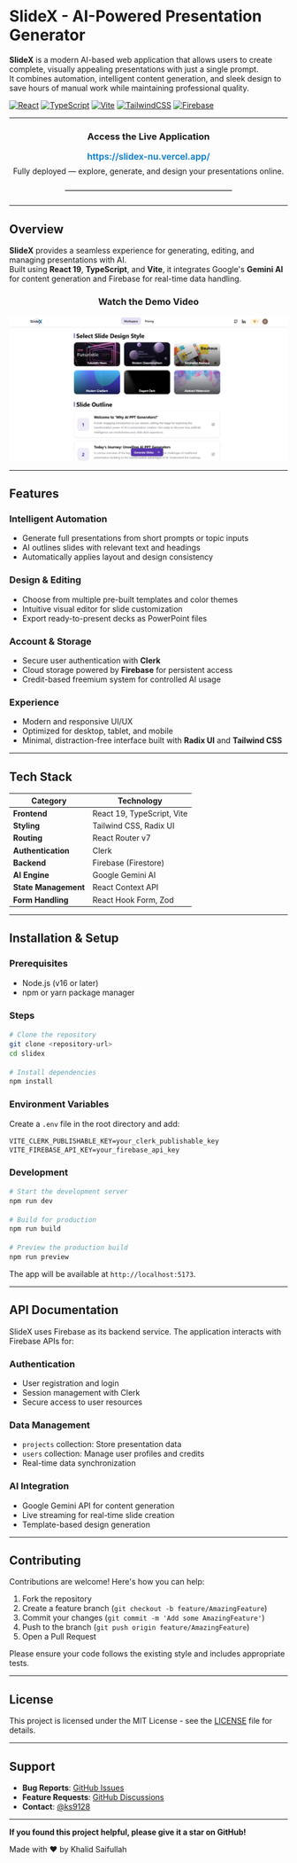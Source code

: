 # SlideX - AI-Powered Presentation Generator

**SlideX** is a modern AI-based web application that allows users to create complete, visually appealing presentations with just a single prompt.  
It combines automation, intelligent content generation, and sleek design to save hours of manual work while maintaining professional quality.

[![React](https://img.shields.io/badge/React-20232A?style=for-the-badge&logo=react&logoColor=61DAFB)](https://reactjs.org/)
[![TypeScript](https://img.shields.io/badge/TypeScript-007ACC?style=for-the-badge&logo=typescript&logoColor=white)](https://www.typescriptlang.org/)
[![Vite](https://img.shields.io/badge/Vite-B73BFE?style=for-the-badge&logo=vite&logoColor=FFD62E)](https://vitejs.dev/)
[![TailwindCSS](https://img.shields.io/badge/Tailwind_CSS-38B2AC?style=for-the-badge&logo=tailwind-css&logoColor=white)](https://tailwindcss.com/)
[![Firebase](https://img.shields.io/badge/Firebase-039BE5?style=for-the-badge&logo=Firebase&logoColor=white)](https://firebase.google.com/)

---

<div align="center">

<h3><strong>Access the Live Application</strong></h3>

<a href="https://slidex-nu.vercel.app/" target="_blank" style="text-decoration:none; font-size:16px; font-weight:600; color:#007acc;">
https://slidex-nu.vercel.app/
</a>

<p style="margin-top:8px;">Fully deployed — explore, generate, and design your presentations online.</p>

<hr style="width:60%; margin:25px auto; border:0.5px solid #e0e0e0;">

</div>

---

## Overview

**SlideX** provides a seamless experience for generating, editing, and managing presentations with AI.  
Built using **React 19**, **TypeScript**, and **Vite**, it integrates Google's **Gemini AI** for content generation and Firebase for real-time data handling.

<div align="center">
  
###  Watch the Demo Video

[![SlideX Preview](./main_image.png)](https://youtu.be/xgTlJS_-94A)

</div>

---

## Features

### Intelligent Automation

- Generate full presentations from short prompts or topic inputs
- AI outlines slides with relevant text and headings
- Automatically applies layout and design consistency

### Design & Editing

- Choose from multiple pre-built templates and color themes
- Intuitive visual editor for slide customization
- Export ready-to-present decks as PowerPoint files

### Account & Storage

- Secure user authentication with **Clerk**
- Cloud storage powered by **Firebase** for persistent access
- Credit-based freemium system for controlled AI usage

### Experience

- Modern and responsive UI/UX
- Optimized for desktop, tablet, and mobile
- Minimal, distraction-free interface built with **Radix UI** and **Tailwind CSS**

---

## Tech Stack

| Category             | Technology                 |
| -------------------- | -------------------------- |
| **Frontend**         | React 19, TypeScript, Vite |
| **Styling**          | Tailwind CSS, Radix UI     |
| **Routing**          | React Router v7            |
| **Authentication**   | Clerk                      |
| **Backend**          | Firebase (Firestore)       |
| **AI Engine**        | Google Gemini AI           |
| **State Management** | React Context API          |
| **Form Handling**    | React Hook Form, Zod       |

---

## Installation & Setup

### Prerequisites

- Node.js (v16 or later)
- npm or yarn package manager

### Steps

```bash
# Clone the repository
git clone <repository-url>
cd slidex

# Install dependencies
npm install
```

### Environment Variables

Create a `.env` file in the root directory and add:

```
VITE_CLERK_PUBLISHABLE_KEY=your_clerk_publishable_key
VITE_FIREBASE_API_KEY=your_firebase_api_key
```

### Development

```bash
# Start the development server
npm run dev

# Build for production
npm run build

# Preview the production build
npm run preview
```

The app will be available at `http://localhost:5173`.

---

## API Documentation

SlideX uses Firebase as its backend service. The application interacts with Firebase APIs for:

### Authentication

- User registration and login
- Session management with Clerk
- Secure access to user resources

### Data Management

- `projects` collection: Store presentation data
- `users` collection: Manage user profiles and credits
- Real-time data synchronization

### AI Integration

- Google Gemini API for content generation
- Live streaming for real-time slide creation
- Template-based design generation

---

## Contributing

Contributions are welcome! Here's how you can help:

1. Fork the repository
2. Create a feature branch (`git checkout -b feature/AmazingFeature`)
3. Commit your changes (`git commit -m 'Add some AmazingFeature'`)
4. Push to the branch (`git push origin feature/AmazingFeature`)
5. Open a Pull Request

Please ensure your code follows the existing style and includes appropriate tests.

---

## License

This project is licensed under the MIT License - see the [LICENSE](LICENSE) file for details.

---

## Support

- **Bug Reports**: [GitHub Issues](https://github.com/ks9128/slidex/issues)
- **Feature Requests**: [GitHub Discussions](https://github.com/ks9128/slidex/discussions)
- **Contact**: [@ks9128](https://github.com/ks9128)

---

**If you found this project helpful, please give it a star on GitHub!**

Made with ❤️ by Khalid Saifullah
